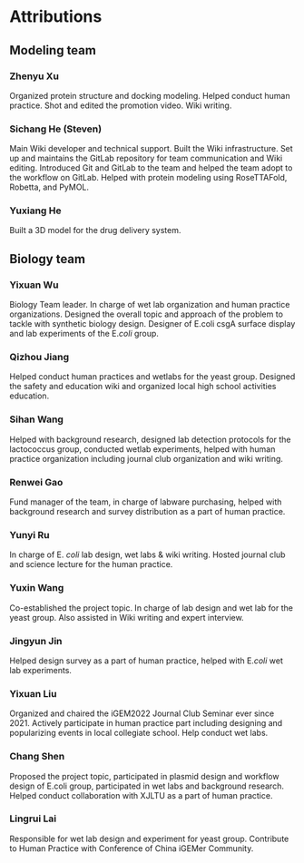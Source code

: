 # Attributions

## Modeling team

### Zhenyu Xu

Organized protein structure and docking modeling. 
Helped conduct human practice.
Shot and edited the promotion video. 
Wiki writing.
### Sichang He (Steven)

Main Wiki developer and technical support.
Built the Wiki infrastructure.
Set up and maintains the GitLab repository
for team communication and Wiki editing.
Introduced Git and GitLab to the team and
helped the team adopt to the workflow on GitLab.
Helped with protein modeling using RoseTTAFold, Robetta, and PyMOL.

### Yuxiang He

Built a 3D model for the drug delivery system.

## Biology team

### Yixuan Wu

Biology Team leader.
In charge of wet lab organization and human practice organizations.
Designed the overall topic and approach of the problem to tackle
with synthetic biology design. Designer of E.coli csgA surface display
and lab experiments of the E.*coli* group.

### Qizhou Jiang

Helped conduct human practices and wetlabs for the yeast group. 
Designed the safety and education wiki and organized local high school activities education.

### Sihan Wang
Helped with background research, designed lab detection protocols for the lactococcus group, 
conducted wetlab experiments, 
helped with human practice organization including journal club organization and wiki writing.

### Renwei Gao
Fund manager of the team, in charge of labware purchasing, 
helped with background research and survey distribution as a part of human practice.

### Yunyi Ru
In charge of E. *coli* lab design, wet labs & wiki writing. 
Hosted journal club and science lecture for the human practice. 

### Yuxin Wang
Co-established the project topic. In charge of lab design and wet lab for the yeast group. 
Also assisted in Wiki writing and expert interview.

### Jingyun Jin
Helped design survey as a part of human practice, helped with E.*coli* wet lab experiments.

### Yixuan Liu
Organized and chaired the iGEM2022 Journal Club Seminar ever since 2021. 
Actively participate in human practice part including designing and popularizing events in local collegiate school. 
Help conduct wet labs.

### Chang Shen

Proposed the project topic, participated in plasmid design and workflow design of E.coli group, 
participated in wet labs and background research. 
Helped conduct collaboration with XJLTU as a part of human practice.

### Lingrui Lai

Responsible for wet lab design and experiment for yeast group. 
Contribute to Human Practice with Conference of China iGEMer Community.
